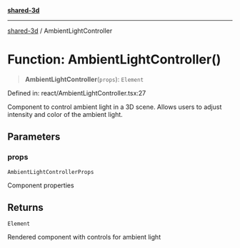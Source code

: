 [**shared-3d**](../README.md)

***

[shared-3d](../globals.md) / AmbientLightController

# Function: AmbientLightController()

> **AmbientLightController**(`props`): `Element`

Defined in: react/AmbientLightController.tsx:27

Component to control ambient light in a 3D scene.
Allows users to adjust intensity and color of the ambient light.

## Parameters

### props

`AmbientLightControllerProps`

Component properties

## Returns

`Element`

Rendered component with controls for ambient light
